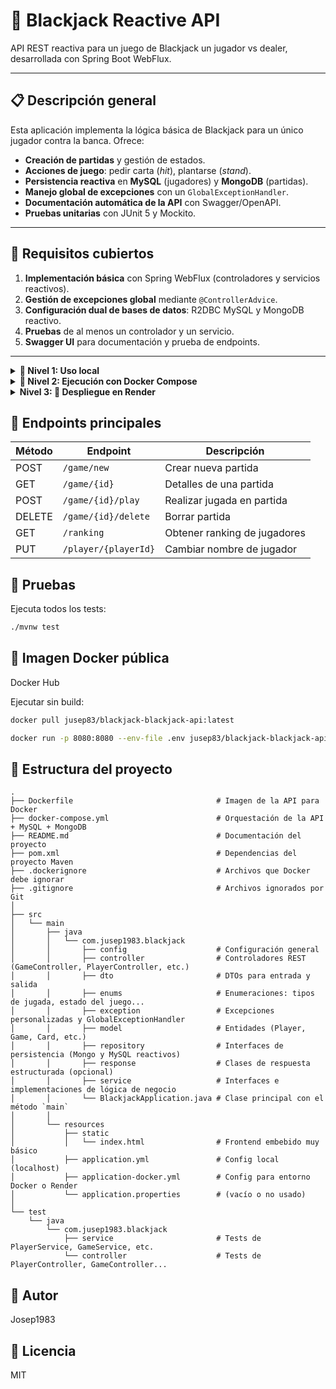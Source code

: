 # 🎲 Blackjack Reactive API

API REST reactiva para un juego de Blackjack un jugador vs dealer, desarrollada con Spring Boot WebFlux.

---

## 📋 Descripción general

Esta aplicación implementa la lógica básica de Blackjack para un único jugador contra la banca. Ofrece:

- **Creación de partidas** y gestión de estados.  
- **Acciones de juego**: pedir carta (*hit*), plantarse (*stand*).  
- **Persistencia reactiva** en **MySQL** (jugadores) y **MongoDB** (partidas).  
- **Manejo global de excepciones** con un `GlobalExceptionHandler`.  
- **Documentación automática de la API** con Swagger/OpenAPI.  
- **Pruebas unitarias** con JUnit 5 y Mockito.  

---

## 🎯 Requisitos cubiertos

1. **Implementación básica** con Spring WebFlux (controladores y servicios reactivos).  
2. **Gestión de excepciones global** mediante `@ControllerAdvice`.  
3. **Configuración dual de bases de datos**: R2DBC MySQL y MongoDB reactivo.  
4. **Pruebas** de al menos un controlador y un servicio.  
5. **Swagger UI** para documentación y prueba de endpoints.  

---


<details>
   <summary><strong> 🚀 Nivel 1: Uso local </strong></summary>
   
   ### ⚙️ Prerrequisitos
   
   - Java 21  
   - Maven  
   - Docker (opcional para bases de datos)  
   
   ### ▶️ Ejecución sin Docker
   
   1. Clona el repositorio:
      ```bash
      git clone https://github.com/Jusep1983/blackjack-api.git
      ```
      ```bash
      cd blackjack-api
      ```
   Ajusta src/main/resources/application.yml con tus credenciales de MySQL y MongoDB locales.
   
   Ejecuta:
   
   ```bash
   ./mvnw spring-boot:run
   ```
   Abre Swagger UI:
   
   
   http://localhost:8080/swagger-ui/index.html
   
   Accede al frontend:
   
   http://localhost:8080/index.html
   
</details>

<details>
   <summary><strong> 🐳 Nivel 2: Ejecución con Docker Compose </strong></summary>
   
   Construye y levanta contenedores:
   
   ```bash
   docker-compose up -d --build
   ```
   La API y Swagger estarán en:
   
      http://localhost:8080/swagger-ui/index.html
   
      http://localhost:8080/index.html
   
   Para parar (sin borrar volúmenes):
   
   ```bash
   
   docker-compose stop
   ```
   Para reiniciar contenedores parados:
   
   ```bash
   docker-compose start
   ```
   Para detener y eliminar contenedores y volúmenes:
   
   ```bash
   
   docker-compose down -v
   ```
</details>

<details>
   <summary><strong> Nivel 3: 🔧 Despliegue en Render</strong></summary>
   Conecta tu repo de GitHub a Render.
   
   Define variables de entorno en Render (Environment):
   
   ```env
   SPRING_PROFILES_ACTIVE=docker
   SPRING_R2DBC_URL=<tu_URL_R2DBC>
   SPRING_R2DBC_USERNAME=<usuario>
   SPRING_R2DBC_PASSWORD=<password>
   SPRING_DATA_MONGODB_URI=<tu_URI_MongoDB>
   ```
   Render detecta application-docker.yml y usa esas variables.
   
   Haz manual deploy y prueba en:
   
   ```arduino
   https://<tu-app>.onrender.com/swagger-ui/index.html
   ```
   Mi aplicacion estara disponibvle para probar ya desplegada en:
   
   - Web mediante frontend sencillo:
     
   https://s501-blackjack-api.onrender.com/index.html
   
   - Swagger:
     
   https://s501-blackjack-api.onrender.com/swagger-ui/index.html#/

</details>

## 📜 Endpoints principales

| Método | Endpoint               | Descripción                  |
|--------|------------------------|------------------------------|
| POST   | `/game/new`            | Crear nueva partida          |
| GET    | `/game/{id}`           | Detalles de una partida      |
| POST   | `/game/{id}/play`      | Realizar jugada en partida   |
| DELETE | `/game/{id}/delete`    | Borrar partida               |
| GET    | `/ranking`             | Obtener ranking de jugadores |
| PUT    | `/player/{playerId}`   | Cambiar nombre de jugador    |


## 🧪 Pruebas
Ejecuta todos los tests:

```bash
./mvnw test
```

## 🐳 Imagen Docker pública
Docker Hub

Ejecutar sin build:

```bash
docker pull jusep83/blackjack-blackjack-api:latest
```
```bash
docker run -p 8080:8080 --env-file .env jusep83/blackjack-blackjack-api:latest
```
## 📁 Estructura del proyecto


```text
.
├── Dockerfile                                # Imagen de la API para Docker
├── docker-compose.yml                        # Orquestación de la API + MySQL + MongoDB
├── README.md                                 # Documentación del proyecto
├── pom.xml                                   # Dependencias del proyecto Maven
├── .dockerignore                             # Archivos que Docker debe ignorar
├── .gitignore                                # Archivos ignorados por Git
│
├── src
│   └── main
│       ├── java
│       │   └── com.jusep1983.blackjack
│       │       ├── config                    # Configuración general
│       │       ├── controller                # Controladores REST (GameController, PlayerController, etc.)
│       │       ├── dto                       # DTOs para entrada y salida
│       │       ├── enums                     # Enumeraciones: tipos de jugada, estado del juego...
│       │       ├── exception                 # Excepciones personalizadas y GlobalExceptionHandler
│       │       ├── model                     # Entidades (Player, Game, Card, etc.)
│       │       ├── repository                # Interfaces de persistencia (Mongo y MySQL reactivos)
│       │       ├── response                  # Clases de respuesta estructurada (opcional)
│       │       ├── service                   # Interfaces e implementaciones de lógica de negocio
│       │       └── BlackjackApplication.java # Clase principal con el método `main`
│       │
│       └── resources
│           ├── static
│           │   └── index.html                # Frontend embebido muy básico
│           ├── application.yml               # Config local (localhost)
│           ├── application-docker.yml        # Config para entorno Docker o Render
│           └── application.properties        # (vacío o no usado)
│
└── test
    └── java
        └── com.jusep1983.blackjack
            ├── service                       # Tests de PlayerService, GameService, etc.
            └── controller                    # Tests de PlayerController, GameController...
```

## 👤 Autor
Josep1983

## 📄 Licencia
MIT
